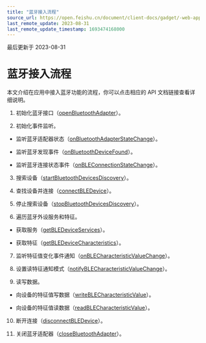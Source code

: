 ```yaml
---
title: "蓝牙接入流程"
source_url: https://open.feishu.cn/document/client-docs/gadget/-web-app-api/device/bluetooth/bluetooth-api-guide
last_remote_update: 2023-08-31
last_remote_update_timestamp: 1693474168000
---
```

最后更新于 2023-08-31

# 蓝牙接入流程

本文介绍在应用中接入蓝牙功能的流程，你可以点击相应的 API 文档链接查看详细说明。

1. 初始化蓝牙接口（[openBluetoothAdapter](https://open.feishu.cn/document/uYjL24iN/ugzNxYjL4cTM24CO3EjN)）。

2. 初始化事件监听。

* 监听蓝牙适配器状态（[onBluetoothAdapterStateChange](https://open.feishu.cn/document/uYjL24iN/uADOxYjLwgTM24CM4EjN)）。

* 监听蓝牙发现事件（[onBluetoothDeviceFound](https://open.feishu.cn/document/uYjL24iN/ukzNxYjL5cTM24SO3EjN)）。

* 监听蓝牙连接状态事件（[onBLEConnectionStateChange](https://open.feishu.cn/document/uYjL24iN/uUTOxYjL1kTM24SN5EjN)）。

3. 搜索设备（[startBluetoothDevicesDiscovery](https://open.feishu.cn/document/uYjL24iN/uUzNxYjL1cTM24SN3EjN)）。

4. 查找设备并连接（[connectBLEDevice](https://open.feishu.cn/document/uYjL24iN/ucDOxYjL3gTM24yN4EjN)）。

5. 停止搜索设备（[stopBluetoothDevicesDiscovery](https://open.feishu.cn/document/uYjL24iN/uczNxYjL3cTM24yN3EjN)）。

6. 遍历蓝牙外设服务和特征。

* 获取服务（[getBLEDeviceServices](https://open.feishu.cn/document/uYjL24iN/uATOxYjLwkTM24CM5EjN)）。

* 获取特征（[getBLEDeviceCharacteristics](https://open.feishu.cn/document/uYjL24iN/ukDOxYjL5gTM24SO4EjN)）。

7. 监听特征值变化事件通知（[onBLECharacteristicValueChange](https://open.feishu.cn/document/uYjL24iN/uQTOxYjL0kTM24CN5EjN)）。

8. 设置读特征通知模式（[notifyBLECharacteristicValueChange](https://open.feishu.cn/document/uYjL24iN/uETOxYjLxkTM24SM5EjN)）。

9. 读写数据。

* 向设备的特征值写数据（[writeBLECharacteristicValue](https://open.feishu.cn/document/uYjL24iN/ucTOxYjL3kTM24yN5EjN)）。

* 向设备的特征值读数据（[readBLECharacteristicValue](https://open.feishu.cn/document/uYjL24iN/uYTOxYjL2kTM24iN5EjN)）。

10. 断开连接（[disconnectBLEDevice](https://open.feishu.cn/document/uYjL24iN/ugDOxYjL4gTM24CO4EjN)）。

11. 关闭蓝牙适配器（[closeBluetoothAdapter](https://open.feishu.cn/document/uYjL24iN/uYDOxYjL2gTM24iN4EjN)）。
